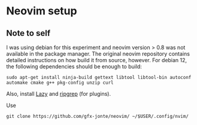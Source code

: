 # Neovim setup
## Note to self
I was using debian for this experiment and neovim version > 0.8 was not available in the package manager. The original neovim repository contains detailed instructions on how build it from source, however. For debian 12, the following dependencies should be enough to build:
    
    sudo apt-get install ninja-build gettext libtool libtool-bin autoconf automake cmake g++ pkg-config unzip curl

Also, install [Lazy](https://github.com/folke/lazy.nvim) and [ripgrep](https://github.com/BurntSushi/ripgrep) (for plugins).

Use

    git clone https://github.com/gfx-jonte/neovim/ ~/$USER/.config/nvim/
